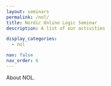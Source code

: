 ```yaml
---
layout: seminars
permalink: /nol/
title: Nordic Online Logic Seminar
description: A list of our activities

display_categories:
  - nol

nav: false
nav_order: 6
---
```


About NOL.


